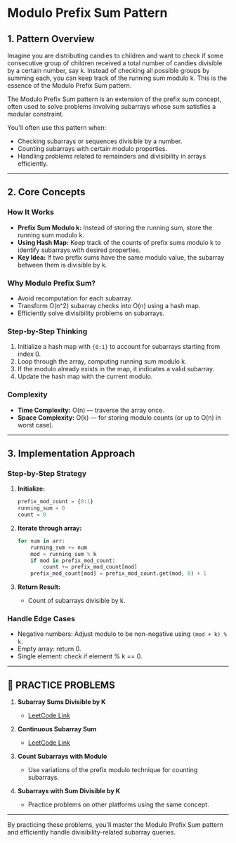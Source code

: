 # Modulo Prefix Sum Pattern

## 1. Pattern Overview

Imagine you are distributing candies to children and want to check if some consecutive group of children received a total number of candies divisible by a certain number, say k. Instead of checking all possible groups by summing each, you can keep track of the running sum modulo k. This is the essence of the Modulo Prefix Sum pattern.

The Modulo Prefix Sum pattern is an extension of the prefix sum concept, often used to solve problems involving subarrays whose sum satisfies a modular constraint.

You'll often use this pattern when:

* Checking subarrays or sequences divisible by a number.
* Counting subarrays with certain modulo properties.
* Handling problems related to remainders and divisibility in arrays efficiently.

---

## 2. Core Concepts

### How It Works

* **Prefix Sum Modulo k:** Instead of storing the running sum, store the running sum modulo k.
* **Using Hash Map:** Keep track of the counts of prefix sums modulo k to identify subarrays with desired properties.
* **Key Idea:** If two prefix sums have the same modulo value, the subarray between them is divisible by k.

### Why Modulo Prefix Sum?

* Avoid recomputation for each subarray.
* Transform O(n^2) subarray checks into O(n) using a hash map.
* Efficiently solve divisibility problems on subarrays.

### Step-by-Step Thinking

1. Initialize a hash map with `{0:1}` to account for subarrays starting from index 0.
2. Loop through the array, computing running sum modulo k.
3. If the modulo already exists in the map, it indicates a valid subarray.
4. Update the hash map with the current modulo.

### Complexity

* **Time Complexity:** O(n) — traverse the array once.
* **Space Complexity:** O(k) — for storing modulo counts (or up to O(n) in worst case).

---

## 3. Implementation Approach

### Step-by-Step Strategy

1. **Initialize:**

   ```python
   prefix_mod_count = {0:1}
   running_sum = 0
   count = 0
   ```
2. **Iterate through array:**

   ```python
   for num in arr:
       running_sum += num
       mod = running_sum % k
       if mod in prefix_mod_count:
           count += prefix_mod_count[mod]
       prefix_mod_count[mod] = prefix_mod_count.get(mod, 0) + 1
   ```
3. **Return Result:**

   * Count of subarrays divisible by k.

### Handle Edge Cases

* Negative numbers: Adjust modulo to be non-negative using `(mod + k) % k`.
* Empty array: return 0.
* Single element: check if element % k == 0.

---

## 🧩 PRACTICE PROBLEMS

1. **Subarray Sums Divisible by K**

   * [LeetCode Link](https://leetcode.com/problems/subarray-sums-divisible-by-k/)

2. **Continuous Subarray Sum**

   * [LeetCode Link](https://leetcode.com/problems/continuous-subarray-sum/)

3. **Count Subarrays with Modulo**

   * Use variations of the prefix modulo technique for counting subarrays.

4. **Subarrays with Sum Divisible by K**

   * Practice problems on other platforms using the same concept.

---

By practicing these problems, you'll master the Modulo Prefix Sum pattern and efficiently handle divisibility-related subarray queries.
